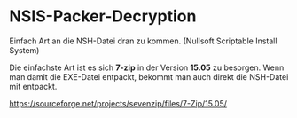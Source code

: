 # NSIS-Packer-Decryption
Einfach Art an die NSH-Datei dran zu kommen. (Nullsoft Scriptable Install System)

Die einfachste Art ist es sich **7-zip** in der Version **15.05** zu besorgen.
Wenn man damit die EXE-Datei entpackt, bekommt man auch direkt die NSH-Datei mit entpackt.

https://sourceforge.net/projects/sevenzip/files/7-Zip/15.05/

